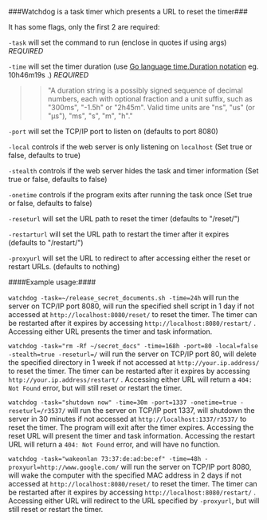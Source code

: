###Watchdog is a task timer which presents a URL to reset the timer###

It has some flags, only the first 2 are required:

`-task` will set the command to run (enclose in quotes if using args) *REQUIRED*

`-time` will set the timer duration (use [Go language time.Duration notation](http://golang.org/pkg/time/#ParseDuration) eg. 10h46m19s .) *REQUIRED*

>>"A duration string is a possibly signed sequence of decimal numbers, each with optional fraction and a unit suffix, such as "300ms", "-1.5h" or "2h45m". Valid time units are "ns", "us" (or "µs"), "ms", "s", "m", "h"."

`-port` will set the TCP/IP port to listen on (defaults to port 8080)

`-local` controls if the web server is only listening on `localhost` (Set true or false, defaults to true)

`-stealth` controls if the web server hides the task and timer information (Set true or false, defaults to false)

`-onetime` controls if the program exits after running the task once (Set true or false, defaults to false)

`-reseturl` will set the URL path to reset the timer (defaults to "/reset/")

`-restarturl` will set the URL path to restart the timer after it expires (defaults to "/restart/")

`-proxyurl` will set the URL to redirect to after accessing either the reset or restart URLs. (defaults to nothing)

####Example usage:####

`watchdog -task=~/release_secret_documents.sh -time=24h` will run the server on TCP/IP port 8080, will run the specified shell script in 1 day if not accessed at `http://localhost:8080/reset/` to reset the timer. The timer can be restarted after it expires by accessing `http://localhost:8080/restart/` . Accessing either URL presents the timer and task information.

`watchdog -task="rm -Rf ~/secret_docs" -time=168h -port=80 -local=false -stealth=true -reseturl=/` will run the server on TCP/IP port 80, will delete the specified directory in 1 week if not accessed at `http://your.ip.address/` to reset the timer. The timer can be restarted after it expires by accessing `http://your.ip.address/restart/` . Accessing either URL will return a `404: Not Found` error, but will still reset or restart the timer.

`watchdog -task="shutdown now" -time=30m -port=1337 -onetime=true -reseturl=/r3537/` will run the server on TCP/IP port 1337, will shutdown the server in 30 minutes if not accessed at `http://localhost:1337/r3537/` to reset the timer. The program will exit after the timer expires. Accessing the reset URL will present the timer and task information. Accessing the restart URL will return a `404: Not Found` error, and will have no function.

`watchdog -task="wakeonlan 73:37:de:ad:be:ef" -time=48h -proxyurl=http://www.google.com/` will run the server on TCP/IP port 8080, will wake the computer with the specified MAC address in 2 days if not accessed at `http://localhost:8080/reset/` to reset the timer. The timer can be restarted after it expires by accessing `http://localhost:8080/restart/` . Accessing either URL will redirect to the URL specified by `-proxyurl`, but will still reset or restart the timer.